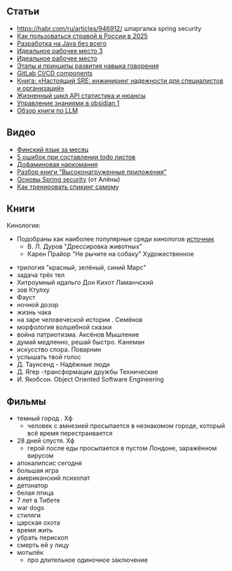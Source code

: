## Статьи
- https://habr.com/ru/articles/946912/ шпаргалка spring security 
- [Как пользоваться стравой в России в 2025](https://t-j.ru/strava/?utm_referrer=android-app%3A%2F%2Fcom.google.android.googlequicksearchbox%2F)
- [Разработка на Java без всего](https://habr.com/ru/articles/942674/)
- [Идеальное рабочее место 3](https://habr.com/ru/articles/941806/)
- [Идеальное рабочее место](https://habr.com/ru/companies/selectel/articles/916236/)
- [Этапы и принципы развития навыка говорения](https://share.google/aHjNmVWRdRFRIZTh4)
- [GitLab CI/CD components](https://habr.com/ru/companies/ruvds/articles/928360/)
- [Книга: «Настоящий SRE: инжиниринг надежности для специалистов и организаций»](https://habr.com/ru/companies/piter/articles/911086/)
- [Жизненный цикл API статистика и нюансы](https://habr.com/ru/articles/943126/)
- [Управление знаниями в obsidian 1](https://rutube.ru/video/45848d3140e440c5a442c3edecd68314/?r=a)
- [Обзор книги по LLM](https://habr.com/ru/companies/piter/articles/946344/)

## Видео
* [Финский язык за месяц](https://youtu.be/pJUttqlDEHw?feature=shared)
* [5 ошибок при составлении todo листов](https://youtu.be/nGhy1m12rJ4?si=X7kmNCY-PFI3y10S)
* [Дофаминовая наркомания](https://rutube.ru/video/45848d3140e440c5a442c3edecd68314/?r=a)
* [Разбор книги "Высоконагруженные приложения"](https://youtu.be/owjrIB_5go8?feature=shared)
* [Основы Spring security](https://www.youtube.com/live/nSu9ElsnNtY?si=gDC0gAkjwl0D3Mq8) (от Алёны)
* [Как тренировать спикинг самому](https://youtu.be/jFVfgjxhHKU?feature=shared)
## Книги
Кинология:
* Подобраны как наиболее популярные среди кинологов [источник](https://dzen.ru/a/YCIqWkhJpjYIHIwH)
	* В. Л. Дуров "Дрессировка животных"
	* Карен Прайор "Не рычите на собаку"
Художественное
- трилогия "красный, зелёный, синий Марс"
- задача трёх тел
- Хитроумный идальго Дон Кихот Ламанчский
- зов Ктулху 
- Фауст
- ночной дозор
- жизнь чака
- на заре человеческой истории . Семёнов
- морфология волшебной сказки
- война патриотизма. Аксёнов
Мышление
- думай медленно, решай быстро. Канеман
- искусство спора. Поварнин
- услышать твой голос
- Д. Таунсенд - Надёжные люди
- Д. Ягер -трансформации дружбы
Технические
- И. Якобсон. Object Oriented Software Engineering

## Фильмы 
- темный город . Хф
	- человек с амнезией просыпается в незнакомом городе, который всё время перестраивается
- 28 дней спустя. Хф
	- герой после еды просыпается в пустом Лондоне, заражённом вирусом
- апокалипсис сегодня 
- большая игра
- американский психопат
- детонатор
- белая птица 
- 7 лет в Тибете
- war dogs
- стиляги
- царская охота
- время жить
- убрать перископ
- смерть ей у лицу
- мотылёк
	- про длительное одиночное заключение